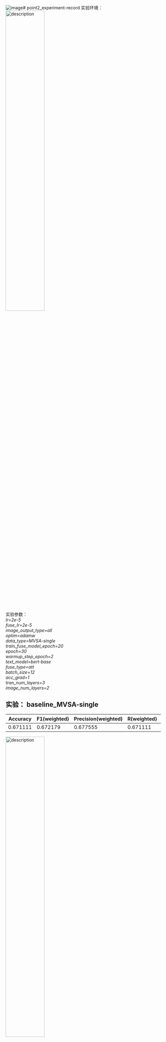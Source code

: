 ![image](https://github.com/user-attachments/assets/b5bc90bd-665e-4624-a033-03efca2b3b08)# point2_experiment-record
实验环境：  
<img src="https://github.com/user-attachments/assets/1ed4d349-a205-45a0-aeea-d0bc94919496" alt="description" style="width: 50%; height: auto;">  
实验参数：  
  *lr=2e-5*  
  *fuse_lr=2e-5*  
  *image_output_type=all*  
  *optim=adamw*  
  *data_type=MVSA-single*  
  *train_fuse_model_epoch=20*  
  *epoch=30*  
  *warmup_step_epoch=2*  
  *text_model=bert-base*  
  *fuse_type=att*  
  *batch_size=12*  
  *acc_grad=1*  
  *tran_num_layers=3*  
  *image_num_layers=2*  
## 实验： baseline_MVSA-single
| Accuracy | F1(weighted) | Precision(weighted) | R(weighted) | F1(macro) | Precision | R | loss
| --- | --- | --- | --- | --- | --- |  --- |   --- | 
| 0.671111 | 0.672179 | 0.677555 | 0.671111 | 0.573175 | 0.573550 | 0.577306 | 0.009768 | 

<img src="https://github.com/user-attachments/assets/5e634768-5045-415c-8ac1-a715c282a4c9" alt="description" style="width: 50%; height: auto;">

## 实验：baseline_MVSA-multiple  
| Accuracy | F1(weighted) | Precision(weighted) | R(weighted) | F1(macro) | Precision | R | loss
| --- | --- | --- | --- | --- | --- |  --- |   --- | 
| 0.674118 | 0.655297 | 0.646247 | 0.674118 | 0.511616 | 0.543621 | 0.495049 | 0.008646 | 
<img src="https://github.com/user-attachments/assets/7825323e-5bc4-4b5a-ab7f-602272faba81" alt="description" style="width: 50%; height: auto;">

## 实验：baseline_BILSTM_MVSA-single  
<img src="https://github.com/user-attachments/assets/3a906beb-1ecb-4106-b945-e86638844d3a" alt="description" style="width: 50%; height: auto;">  

| Accuracy | F1(weighted) | Precision(weighted) | R(weighted) | F1(macro) | Precision | R | loss
| --- | --- | --- | --- | --- | --- |  --- |   --- | 
| 0.706667 | 0.701544 | 0.699640 | 0.706667 | 0.582701 | 0.543621 | 0.579661 | 0.0052116 | 

<img src="https://github.com/user-attachments/assets/c6a7e330-d5e6-4026-8f0f-9df5fb750475" alt="description" style="width: 50%; height: auto;">

## 实验： baseline_BILSTM(hidden_size=128)-attention_MVSA-single  
实验参数:
<img src="https://github.com/user-attachments/assets/8f0d11ce-8535-4aac-8f67-af76887016f5](https://github.com/user-attachments/assets/4f605640-5201-4bbf-b287-1c14a97b469a" alt="description" style="width: 50%; height: auto;">

| Accuracy | F1(weighted) | Precision(weighted) | R(weighted) | F1(macro) | Precision | R | loss
| --- | --- | --- | --- | --- | --- |  --- |   --- | 
| 0.697778 | 0.696265 | 0.695608 | 0.697778 | 0.583504 | 0.585869 | 0.582707 | 0.005372 | 
<img src="https://github.com/user-attachments/assets/9bcb60a5-24e4-48ea-b3aa-f985615e17bb" alt="description" style="width: 50%; height: auto;">

## 实验： baseline_BILSTM(hidden_size=256)-attention_MVSA-single  
实验参数:  
<img src="https://github.com/user-attachments/assets/4a207979-f73d-4daf-a88b-77ffa6099faf" alt="description" style="width: 50%; height: auto;">

| Accuracy | F1(weighted) | Precision(weighted) | R(weighted) | F1(macro) | Precision | R | loss
| --- | --- | --- | --- | --- | --- |  --- |   --- | 
| 0.706667 | 0.707631 | 0.708773 | 0.706667 | 0.620471 | 0.618341 | 0.622773 | 0.004950 | 
<img src="https://github.com/user-attachments/assets/34782309-cecb-415f-82de-d4d04cdb7267" alt="description" style="width: 50%; height: auto;">

## 实验： baseline_BILSTM(128)-CNN-attention_MVSA-single  
实验参数:
<img src="https://github.com/user-attachments/assets/a1bf705f-4869-4a37-8c3c-f50ce7af4b33" alt="description" style="width: 50%; height: auto;">

| Accuracy | F1(weighted) | Precision(weighted) | R(weighted) | F1(macro) | Precision | R | loss
| --- | --- | --- | --- | --- | --- |  --- |   --- | 
| 0.697778 | 0.702889 | 0.709073 | 0.697778 | 0.592002 | 0.587000 | 0.599027 | 0.007094 | 
<img src="https://github.com/user-attachments/assets/34ddbcd8-7d93-456c-9db8-5718a88ddb49" alt="description" style="width: 50%; height: auto;">

## 实验： baseline_BILSTM(256)-CNN-attention_MVSA-single  
实验参数：  
<img src="https://github.com/user-attachments/assets/ef795694-2586-4a2d-906f-7a3d1b69a3ca" alt="description" style="width: 50%; height: auto;">

| Accuracy | F1(weighted) | Precision(weighted) | R(weighted) | F1(macro) | Precision | R | loss
| --- | --- | --- | --- | --- | --- |  --- |   --- | 
| 671111 | 0.665007 | 0.661719 | 0.671111 | 0.552110 | 0.567145 | R: 0.545057 | 0.005250 | 

<img src="https://github.com/user-attachments/assets/1b6fbbdc-19f8-4168-a537-0c6d6b19f4d8" alt="description" style="width: 50%; height: auto;">

## 实验： baseline_BILSTM(256)-CNN-attention_MVSA-single  （创新点一架构）
实验参数： 
<img src="https://github.com/user-attachments/assets/82475d00-9de7-4177-9101-33c63ef14d9d" alt="description" style="width: 50%; height: auto;">

| Accuracy | F1(weighted) | Precision(weighted) | R(weighted) | F1(macro) | Precision | R | loss
| --- | --- | --- | --- | --- | --- |  --- |   --- | 
| 0.715556 | 0.726688 | 0.728780 | 0.737778 | 0.620189 | 0.67750 | R: 0.601697 | 0.004801 | 

<img src="https://github.com/user-attachments/assets/1fc0b670-87c8-4202-b71d-fd48a0d74894" alt="description" style="width: 50%; height: auto;">

## 实验： baseline_BILSTM(128)-CNN-attention_MVSA-multiple
实验参数：  
<img src="https://github.com/user-attachments/assets/a1bf705f-4869-4a37-8c3c-f50ce7af4b33" alt="description" style="width: 50%; height: auto;">

| Accuracy | F1(weighted) | Precision(weighted) | R(weighted) | F1(macro) | Precision | R | loss
| --- | --- | --- | --- | --- | --- |  --- |   --- | 
| 0.687059 | 0.673633 | 0.666722 | 0.687059 | 0.545090 | 0.554448 | 0.542327 | 0.003695 | 
<img src="https://github.com/user-attachments/assets/e93c42c9-d066-4aee-8ec7-64b8e3eefa54" alt="description" style="width: 50%; height: auto;">
